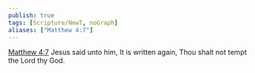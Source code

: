 ```yaml
---
publish: true
tags: [Scripture/NewT, noGraph]
aliases: ["Matthew 4:7"]
---
```

[Matthew 4:7](https://churchofjesuschrist.org/study/scriptures/nt/matt/4?lang=eng&id=p7#p7) Jesus said unto him, It is written again, Thou shalt not tempt the Lord thy God.
